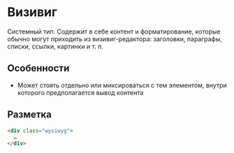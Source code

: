 # Визивиг

Системный тип. Содержит в себе контент и форматирование, которые обычно могут приходить из визивиг-редактора: заголовки, параграфы, списки, ссылки, картинки и т. п.

## Особенности

* Может стоять отдельно или миксироваться с тем элементом, внутри которого предполагается вывод контента

## Разметка

```html
<div class="wysiwyg">
  …
</div>
```
